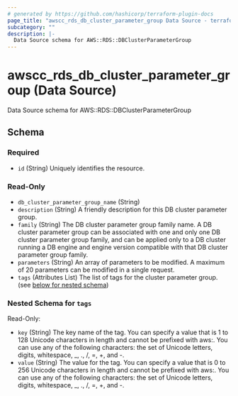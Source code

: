 ```yaml
---
# generated by https://github.com/hashicorp/terraform-plugin-docs
page_title: "awscc_rds_db_cluster_parameter_group Data Source - terraform-provider-awscc"
subcategory: ""
description: |-
  Data Source schema for AWS::RDS::DBClusterParameterGroup
---
```


# awscc_rds_db_cluster_parameter_group (Data Source)

Data Source schema for AWS::RDS::DBClusterParameterGroup



<!-- schema generated by tfplugindocs -->
## Schema

### Required

- `id` (String) Uniquely identifies the resource.

### Read-Only

- `db_cluster_parameter_group_name` (String)
- `description` (String) A friendly description for this DB cluster parameter group.
- `family` (String) The DB cluster parameter group family name. A DB cluster parameter group can be associated with one and only one DB cluster parameter group family, and can be applied only to a DB cluster running a DB engine and engine version compatible with that DB cluster parameter group family.
- `parameters` (String) An array of parameters to be modified. A maximum of 20 parameters can be modified in a single request.
- `tags` (Attributes List) The list of tags for the cluster parameter group. (see [below for nested schema](#nestedatt--tags))

<a id="nestedatt--tags"></a>
### Nested Schema for `tags`

Read-Only:

- `key` (String) The key name of the tag. You can specify a value that is 1 to 128 Unicode characters in length and cannot be prefixed with aws:. You can use any of the following characters: the set of Unicode letters, digits, whitespace, _, ., /, =, +, and -.
- `value` (String) The value for the tag. You can specify a value that is 0 to 256 Unicode characters in length and cannot be prefixed with aws:. You can use any of the following characters: the set of Unicode letters, digits, whitespace, _, ., /, =, +, and -.
